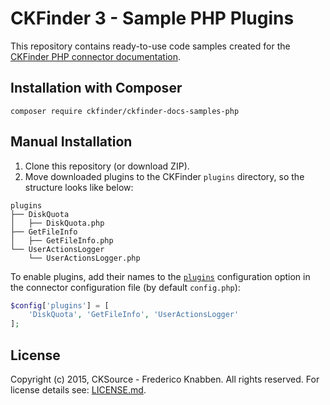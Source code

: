 # CKFinder 3 - Sample PHP Plugins

This repository contains ready-to-use code samples created for the [CKFinder PHP connector documentation](http://docs.cksource.com/ckfinder3-php/).

## Installation with Composer
```
composer require ckfinder/ckfinder-docs-samples-php
```

## Manual Installation
1. Clone this repository (or download ZIP).
2. Move downloaded plugins to the CKFinder `plugins` directory, so the structure looks like below:

```
plugins
├── DiskQuota
│   ├── DiskQuota.php
├── GetFileInfo
│   ├── GetFileInfo.php
└── UserActionsLogger
    └── UserActionsLogger.php
```

To enable plugins, add their names to the [`plugins`](http://docs.cksource.com/ckfinder3-php/configuration.html#configuration_options_plugins) configuration option in the connector configuration file (by default `config.php`):

```php
$config['plugins'] = [
	'DiskQuota', 'GetFileInfo', 'UserActionsLogger'
];
```
    
## License

Copyright (c) 2015, CKSource - Frederico Knabben. All rights reserved.
For license details see: [LICENSE.md](https://github.com/ckfinder/ckfinder-docs-samples-php/blob/master/LICENSE.md).
